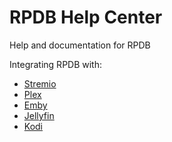 # RPDB Help Center
Help and documentation for RPDB

Integrating RPDB with:
- [Stremio](./stremio.md)
- [Plex](./plex.md)
- [Emby](./emby.md)
- [Jellyfin](./jellyfin.md)
- [Kodi](./kodi.md)
